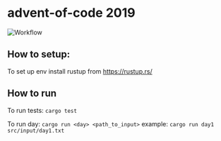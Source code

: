 # advent-of-code 2019

![Workflow](https://github.com/vteremasov/advent-of-code/workflows/Rust/badge.svg)

## How to setup:

To set up env install rustup from https://rustup.rs/

## How to run

To run tests: `cargo test`

To run day: `cargo run <day> <path_to_input>` example: `cargo run day1 src/input/day1.txt`
